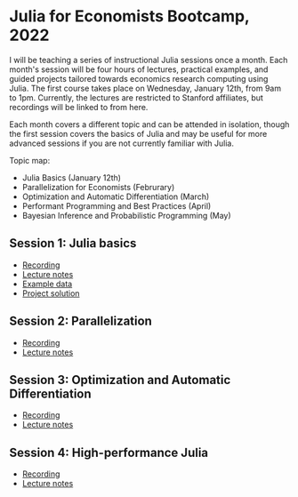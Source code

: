 # Julia for Economists Bootcamp, 2022

I will be teaching a series of instructional Julia sessions once a month. Each month's session will be four hours of lectures, practical examples, and guided projects tailored towards economics research computing using Julia. The first course takes place on Wednesday, January 12th, from 9am to 1pm. Currently, the lectures are restricted to Stanford affiliates, but recordings will be linked to from here.

Each month covers a different topic and can be attended in isolation, though the first session covers the basics of Julia and may be useful for more advanced sessions if you are not currently familiar with Julia.

Topic map:

- Julia Basics (January 12th)
- Parallelization for Economists (Februrary)
- Optimization and Automatic Differentiation (March)
- Performant Programming and Best Practices (April)
- Bayesian Inference and Probabilistic Programming (May)

## Session 1: Julia basics

- [Recording](https://youtu.be/BnTYMOOPEzw)
- [Lecture notes](https://github.com/cpfiffer/julia-bootcamp-2022/blob/main/session-1/intro.ipynb)
- [Example data](https://github.com/cpfiffer/julia-bootcamp-2022/blob/main/session-1/example.csv)
- [Project solution](https://github.com/cpfiffer/julia-bootcamp-2022/blob/main/session-1/project.jl)

## Session 2: Parallelization

- [Recording](https://www.youtube.com/watch?v=trhsvOAH0YI)
- [Lecture notes](https://github.com/cpfiffer/julia-bootcamp-2022/blob/main/session-2/parallelization-lecture.ipynb)

## Session 3: Optimization and Automatic Differentiation

- [Recording](https://www.youtube.com/watch?v=B5O3xBolDCc)
- [Lecture notes](https://github.com/cpfiffer/julia-bootcamp-2022/blob/main/session-3/optimization-lecture.ipynb)

## Session 4: High-performance Julia

- [Recording](https://youtu.be/i35LlZWZl1g)
- [Lecture notes](https://github.com/cpfiffer/julia-bootcamp-2022/blob/main/session-4/speed-lecture.ipynb)
